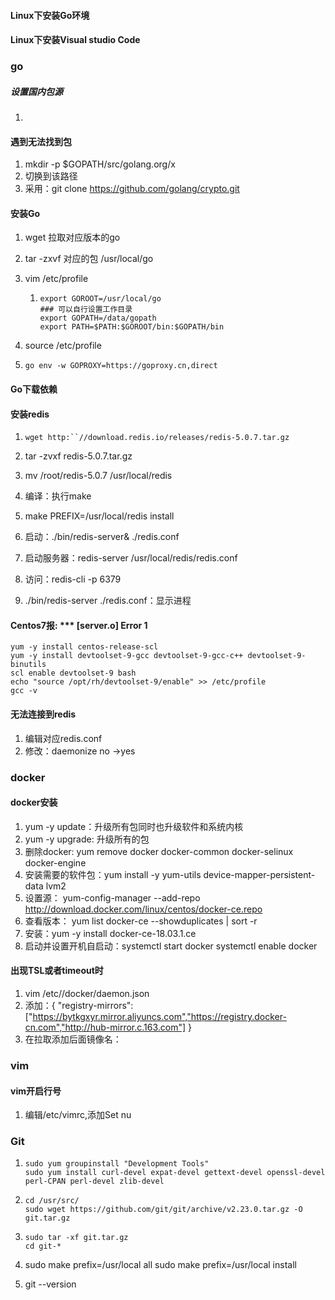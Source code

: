 #### Linux下安装Go环境

#### Linux下安装Visual studio Code

### go

##### 设置国内包源

1. 

#### 遇到无法找到包

1. mkdir -p $GOPATH/src/golang.org/x
2. 切换到该路径
3. 采用：git clone https://github.com/golang/crypto.git

#### 安装Go

1. wget 拉取对应版本的go

2. tar -zxvf 对应的包 /usr/local/go

3. vim /etc/profile

   1. ```
      export GOROOT=/usr/local/go
      ### 可以自行设置工作目录
      export GOPATH=/data/gopath
      export PATH=$PATH:$GOROOT/bin:$GOPATH/bin
      ```

4. source /etc/profile

5. `go env -w GOPROXY=https://goproxy.cn,direct`

####  Go下载依赖

#### 安装redis

1. ```
   wget http:``//download.redis.io/releases/redis-5.0.7.tar.gz
   ```

2. tar -zvxf redis-5.0.7.tar.gz

3. mv /root/redis-5.0.7 /usr/local/redis

4. 编译：执行make

5. make PREFIX=/usr/local/redis install

6. 启动：./bin/redis-server& ./redis.conf

7. 启动服务器：redis-server /usr/local/redis/redis.conf

8. 访问：redis-cli  -p 6379

1. ./bin/redis-server ./redis.conf：显示进程

#### Centos7报: *** [server.o] Error 1

```
yum -y install centos-release-scl
yum -y install devtoolset-9-gcc devtoolset-9-gcc-c++ devtoolset-9-binutils
scl enable devtoolset-9 bash
echo "source /opt/rh/devtoolset-9/enable" >> /etc/profile
gcc -v
```

#### 无法连接到redis

1. 编辑对应redis.conf
2. 修改：daemonize no ->yes

### docker

#### docker安装

1. yum -y update：升级所有包同时也升级软件和系统内核
2. yum -y upgrade: 升级所有的包
3. 删除docker: yum remove docker  docker-common docker-selinux docker-engine
4. 安装需要的软件包：yum install -y yum-utils device-mapper-persistent-data lvm2
5. 设置源： yum-config-manager --add-repo http://download.docker.com/linux/centos/docker-ce.repo
6. 查看版本： yum list docker-ce --showduplicates | sort -r
7. 安装：yum -y install docker-ce-18.03.1.ce
8. 启动并设置开机自启动：systemctl start docker systemctl enable docker

#### 出现TSL或者timeout时

1. vim /etc//docker/daemon.json
2. 添加：{
     "registry-mirrors": ["https://bytkgxyr.mirror.aliyuncs.com","https://registry.docker-cn.com","http://hub-mirror.c.163.com"]
   }
3. 在拉取添加后面镜像名：

### vim

#### vim开启行号

1. 编辑/etc/vimrc,添加Set nu

### Git

1. ```shell
   sudo yum groupinstall "Development Tools" 
   sudo yum install curl-devel expat-devel gettext-devel openssl-devel  perl-CPAN perl-devel zlib-devel
   ```

2. ```shell
   cd /usr/src/
   sudo wget https://github.com/git/git/archive/v2.23.0.tar.gz -O git.tar.gz
   ```

3. ```shell
   sudo tar -xf git.tar.gz
   cd git-*
   ```

4. sudo make prefix=/usr/local all
   sudo make prefix=/usr/local install

5. git --version

